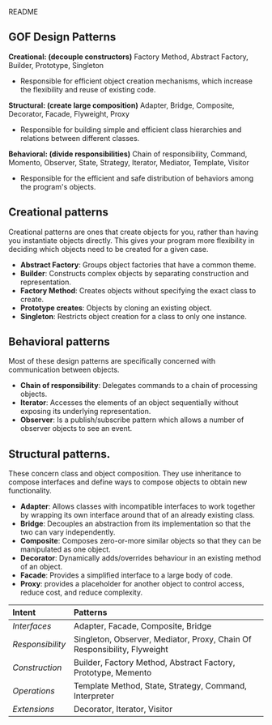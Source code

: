 README

## GOF Design Patterns

**Creational: (decouple constructors)** Factory Method, Abstract Factory, Builder, Prototype, Singleton
+   Responsible for efficient object creation mechanisms, which increase the flexibility and reuse of existing code.

**Structural: (create large composition)** Adapter, Bridge, Composite, Decorator, Facade, Flyweight, Proxy
+   Responsible for building simple and efficient class hierarchies and relations between different classes.

**Behavioral: (divide responsibilities)** Chain of responsibility, Command, Momento, Observer, State, Strategy, Iterator, Mediator, Template, Visitor
+   Responsible for the efficient and safe distribution of behaviors among the program's objects.

## Creational patterns

Creational patterns are ones that create objects for you, rather than having you
instantiate objects directly. This gives your program more flexibility in deciding
which objects need to be created for a given case.
+   **Abstract Factory**: Groups object factories that have a common theme.
+   **Builder**: Constructs complex objects by separating construction and
representation.
+   **Factory Method**: Creates objects without specifying the exact class to create.
+   **Prototype creates**: Objects by cloning an existing object.
+   **Singleton**: Restricts object creation for a class to only one instance.

## Behavioral patterns

Most of these design patterns are specifically concerned with communication between objects.
+   **Chain of responsibility**: Delegates commands to a chain of processing objects.
+   **Iterator**: Accesses the elements of an object sequentially without exposing its underlying representation.
+   **Observer**: Is a publish/subscribe pattern which allows a number of observer objects to see an event.

## Structural patterns.

These concern class and object composition. They use inheritance to compose interfaces and define ways to compose objects to obtain new functionality.
+   **Adapter**: Allows classes with incompatible interfaces to work together by wrapping its own interface around that of an already existing class.
+   **Bridge**: Decouples an abstraction from its implementation so that the two can vary independently.
+   **Composite**: Composes zero-or-more similar objects so that they can be manipulated as one object.
+   **Decorator**: Dynamically adds/overrides behaviour in an existing method of an object.
+   **Facade**: Provides a simplified interface to a large body of code.
+   **Proxy**: provides a placeholder for another object to control access, reduce cost, and reduce complexity.

 **Intent** | **Patterns**
:-----------|:------------
 *Interfaces*    |Adapter, Facade, Composite, Bridge
 *Responsibility*|Singleton, Observer, Mediator, Proxy, Chain Of Responsibility, Flyweight
 *Construction*  |Builder, Factory Method, Abstract Factory, Prototype, Memento
 *Operations*    |Template Method, State, Strategy, Command, Interpreter
 *Extensions*    |Decorator, Iterator, Visitor


